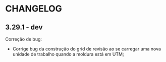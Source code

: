 # CHANGELOG

## 3.29.1 - dev

Correção de bug:

- Corrige bug da construção do grid de revisão ao se carregar uma nova unidade de trabalho quando a moldura está em UTM;
